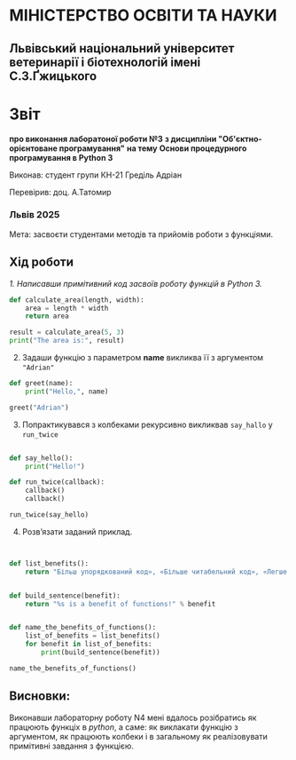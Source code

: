 # МІНІСТЕРСТВО ОСВІТИ ТА НАУКИ

## Львівський національний університет ветеринарії і біотехнологій імені С.З.Ґжицького

# Звіт

**про виконання лаборатоної роботи №3**
**з дисципліни "Об'єктно-орієнтоване програмування"**
**на тему** 
**Основи процедурного програмування в Python 3**

Виконав: студент групи КН-21 Греділь Адріан

Перевірив: доц. А.Татомир

### Львів 2025

Мета: засвоєти студентами методів та прийомів роботи з функціями.

## Хід роботи

*1. Написавши примітивний код засвоїв роботу функцій в Python 3.*

```py
def calculate_area(length, width):
    area = length * width
    return area

result = calculate_area(5, 3)
print("The area is:", result)

```

2. Задаши функцію з параметром **name** викликва її з аргументом `"Adrian"`

```py
def greet(name):  
    print("Hello,", name)

greet("Adrian")    

```

3. Попрактикувався з колбеками рекурсивно викликвав `say_hallo` у `run_twice`

```py

def say_hello():
    print("Hello!")

def run_twice(callback):
    callback()
    callback()

run_twice(say_hello)


```

4. Розв’язати заданий приклад.

```py


def list_benefits():
    return "Більш упорядкований код», «Більше читабельний код», «Легше повторне використання коду», «Дозволяє програмістам ділитися та з’єднувати код разом"


def build_sentence(benefit):
    return "%s is a benefit of functions!" % benefit


def name_the_benefits_of_functions():
    list_of_benefits = list_benefits()
    for benefit in list_of_benefits:
        print(build_sentence(benefit))

name_the_benefits_of_functions()

```


## Висновки:

Виконавши лабораторну роботу N4 мені вдалось розібратись як працюють функціх в *python*, а саме: як виклакати функцію з аргументом, як працюють колбеки і в загальному як реалізовувати примітивні завдання з функцією.